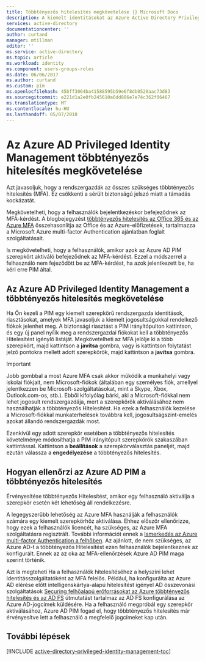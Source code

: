 ```yaml
---
title: Többtényezős hitelesítés megkövetelése |} Microsoft Docs
description: A kiemelt identitásokat az Azure Active Directory Privileged Identity Management bővítmény megtudhatja, hogyan többtényezős hitelesítést (MFA).
services: active-directory
documentationcenter: ''
author: curtand
manager: mtillman
editor: ''
ms.service: active-directory
ms.topic: article
ms.workload: identity
ms.component: users-groups-roles
ms.date: 06/06/2017
ms.author: curtand
ms.custom: pim
ms.openlocfilehash: 45bff3064ba41588595b59e6f8db0520aac73d83
ms.sourcegitcommit: e221d1a2e0fb245610a6dd886e7e74c362f06467
ms.translationtype: MT
ms.contentlocale: hu-HU
ms.lasthandoff: 05/07/2018
---
```

# <a name="how-to-require-mfa-in-azure-ad-privileged-identity-management"></a>Az Azure AD Privileged Identity Management többtényezős hitelesítés megkövetelése
Azt javasoljuk, hogy a rendszergazdák az összes szükséges többtényezős hitelesítés (MFA). Ez csökkenti a sérült biztonságú jelszó miatt a támadás kockázatát.

Megkövetelheti, hogy a felhasználók bejelentkezéskor befejeződnek az MFA-kérdést. A blogbejegyzést [többtényezős hitelesítés az Office 365 és az Azure MFA](https://blogs.technet.microsoft.com/ad/2014/02/11/mfa-for-office-365-and-mfa-for-azure/) összehasonlítja az Office és az Azure-előfizetések, tartalmazza a Microsoft Azure multi-factor Authentication ajánlatban foglalt szolgáltatásait.

Is megkövetelheti, hogy a felhasználók, amikor azok az Azure AD PIM szerepkört aktiváló befejeződnek az MFA-kérdést. Ezzel a módszerrel a felhasználó nem fejeződött be az MFA-kérdést, ha azok jelentkezett be, ha kéri erre PIM által.

## <a name="requiring-mfa-in-azure-ad-privileged-identity-management"></a>Az Azure AD Privileged Identity Management a többtényezős hitelesítés megkövetelése
Ha Ön kezeli a PIM egy kiemelt szerepkörű rendszergazda identitások, riasztásokat, amelyek MFA javasoljuk a kiemelt jogosultságokkal rendelkező fiókok jelenhet meg. A biztonsági riasztást a PIM irányítópulton kattintson, és egy új panel nyílik meg a rendszergazdai fiókokat kell a többtényezős Hitelesítést igénylő listáját.  Megkövetelheti az MFA jelölje ki a több szerepkört, majd kattintson a **javítsa** gombra, vagy is kattintson folytatást jelző pontokra mellett adott szerepkörök, majd kattintson a **javítsa** gombra.

> [!IMPORTANT]
> Jobb gombbal a most Azure MFA csak akkor működik a munkahelyi vagy iskolai fiókjait, nem Microsoft-fiókok (általában egy személyes fiók, amellyel jelentkezzen be Microsoft-szolgáltatásokat, mint a Skype, Xbox, Outlook.com-os, stb.). Ebből kifolyólag bárki, aki a Microsoft-fiókkal nem lehet jogosult rendszergazdája, mert a szerepkörök aktiválásához nem használhatják a többtényezős Hitelesítést. Ha ezek a felhasználók kezelése a Microsoft-fiókkal munkaterhelések továbbra kell, jogosultságszint-emelés azokat állandó rendszergazdák most.
> 
> 

Ezenkívül egy adott szerepkör esetében a többtényezős hitelesítés követelménye módosíthatja a PIM irányítópult szerepkörök szakaszában kattintással. Kattintson a **beállítások** a szerepkörválasztás paneljét, majd ezután válassza a **engedélyezése** a többtényezős hitelesítés.

## <a name="how-azure-ad-pim-validates-mfa"></a>Hogyan ellenőrzi az Azure AD PIM a többtényezős hitelesítés
Érvényesítése többtényezős Hitelesítést, amikor egy felhasználó aktiválja a szerepkör esetén két lehetőség áll rendelkezésre.

A legegyszerűbb lehetőség az Azure MFA használják a felhasználók számára egy kiemelt szerepkörhöz aktiválása. Ehhez először ellenőrizze, hogy ezek a felhasználók licencét, ha szükséges, az Azure MFA szolgáltatásra regisztrált. További információt ennek a [Ismerkedés az Azure multi-factor Authentication a felhőben](authentication/howto-mfa-getstarted.md). Az ajánlott, de nem szükséges, az Azure AD-t a többtényezős Hitelesítést ezen felhasználók bejelentkeznek az konfigurált. Ennek az az oka az MFA-ellenőrzések Azure AD PIM maga szerint történik.

Azt is megteheti Ha a felhasználók hitelesítéséhez a helyszíni lehet Identitásszolgáltatóként az MFA felelős. Például, ha konfigurálta az Azure AD elérése előtt intelligenskártya-alapú hitelesítést igényel AD összevonási szolgáltatások [Securing felhőalapú erőforrásokat az Azure többtényezős hitelesítés és az AD FS](authentication/howto-mfa-adfs.md) útmutatást tartalmaz az AD FS konfigurálása az Azure AD-jogcímek küldésére. Ha a felhasználó megpróbál egy szerepkör aktiválásához, Azure AD PIM fogad el, hogy többtényezős hitelesítés már érvényesítve lett a felhasználó a megfelelő jogcímeket kap után.

<!--Every topic should have next steps and links to the next logical set of content to keep the customer engaged-->
## <a name="next-steps"></a>További lépések
[!INCLUDE [active-directory-privileged-identity-management-toc](../../includes/active-directory-privileged-identity-management-toc.md)]

